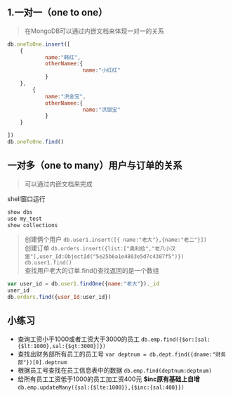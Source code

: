 ##  1.一对一（one to one）
> 在MongoDB可以通过内嵌文档来体现一对一的关系
```js
db.oneToOne.insert([
    {
            name:"韩红",
            otherNamee:{
                        name:"小红红"
            }
    },
        {
            name:"洪金宝",
            otherNamee:{
                        name:"洪银宝"
            }
    }

])
db.oneToOne.find()
```

## 一对多（one to many）用户与订单的关系
> 可以通过内嵌文档来完成

shell窗口运行
```js
show dbs
use my_test
show collections
```
> 创建俩个用户 `db.user1.insert([{ name:"老大"},{name:"老二"}])`        
> 创建订单 `db.orders.insert({list:["奥利给","老八小汉堡"],user_Id:ObjectId("5e25b6a1e4803e5d7c4387f5")})` 
`db.user1.find()`     
> 查找用户老大的订单.find()查找返回的是一个数组
```js
var user_id = db.user1.findOne({name:"老大"})._id
user_id
db.orders.find({user_Id:user_id})
```  

## 小练习

* 查询工资小于1000或者工资大于3000的员工 `db.emp.find({$or:[sal:{$lt:1000},sal:{$gt:3000}]})`
* 查找出财务部所有员工的员工号 `var deptnum = db.dept.find({dname:"财务部"})[0].deptnum`
* 根据员工号查找在员工信息表中的数据 `db.emp.find(deptnum:deptnum)`
* 给所有员工工资低于1000的员工加工资400元 **$inc原有基础上自增** `db.emp.updateMany({sal:{$lte:1000}},{$inc:{sal:400}})`